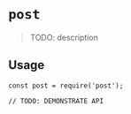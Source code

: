 # `post`

> TODO: description

## Usage

```
const post = require('post');

// TODO: DEMONSTRATE API
```

